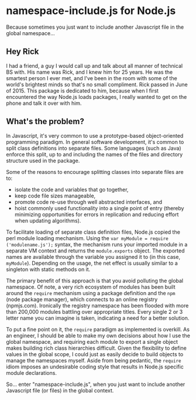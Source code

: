 # namespace-include.js for Node.js
Because sometimes you just want to include another Javascript file in the global namespace...

## Hey Rick
I had a friend, a guy I would call up and talk about all manner of technical BS with. His name was Rick, and I knew him for 25 years. He was the smartest person I ever met, and I've been in the room with some of the world's brightest minds so that's no small compliment. Rick passed in June of 2015. This package is dedicated to him, because when I first encountered the way Node.js loads packages, I really wanted to get on the phone and talk it over with him.

## What's the problem?
In Javascript, it's very common to use a prototype-based object-oriented programming paradigm. In general software development, it's common to split class definitions into separate files. Some languages (such as Java) enforce this split, up to and including the names of the files and directory structure used in the package.

Some of the reasons to encourage splitting classes into separate files are to:
- isolate the code and variables that go together, 
- keep code file sizes manageable,
- promote code re-use through well abstracted interfaces, and
- hoist commonly used functionality into a single point of entry (thereby minimizing opportunities for errors in replication and reducing effort when updating algorithms).

To facilitate loading of separate class definition files, Node.js copied the perl module loading mechanism. Using the `var myModule = require ('modulename.js');` syntax, the mechanism runs your imported module in a separate VM context and returns the `module.exports` object. The exported names are available through the variable you assigned it to (in this case, `myModule`). Depending on the usage, the net effect is usually similar to a singleton with static methods on it.

The primary benefit of this approach is that you avoid polluting the global namespace. Of note, a very rich ecosystem of modules has been built around the `require` mechanism using a package definition and the `npm` (node package manager), which connects to an online registry (npmjs.com). Ironically the registry namespace has been flooded with more than 200,000 modules battling over appropriate titles. Every single 2 or 3 letter name you can imagine is taken, indicating a need for a better solution.

To put a fine point on it, the `require` paradigm as implemented is overkill. As an engineer, I should be able to make my own decisions about how I use the global namespace, and requiring each module to export a single object makes building rich class hierarchies difficult. Given the flexibility to define values in the global scope, I could just as easily decide to build objects to manage the namespaces myself. Aside from being pedantic, the `require` idiom imposes an undesirable coding style that results in Node.js specific module declarations.

So... enter "namespace-include.js", when you just want to include another Javascript file (or files) in the global context.
